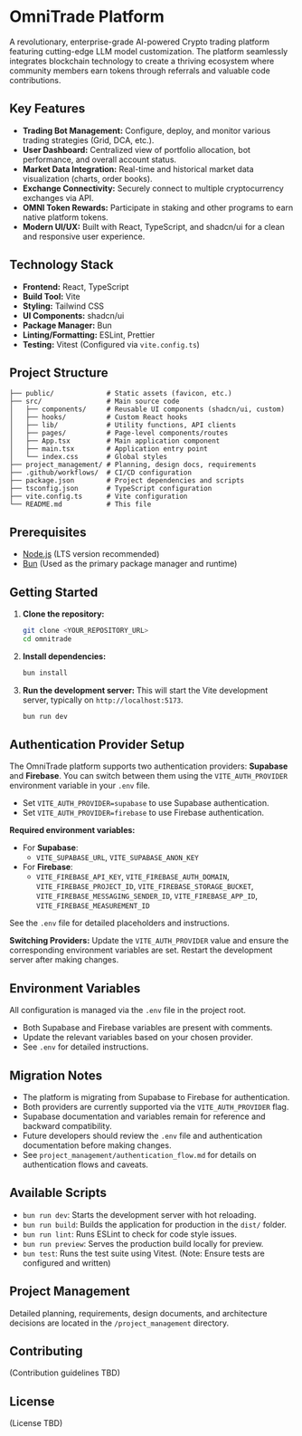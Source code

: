 # OmniTrade Platform

A revolutionary, enterprise-grade AI-powered Crypto trading platform featuring cutting-edge LLM model customization. The platform seamlessly integrates blockchain technology to create a thriving ecosystem where community members earn tokens through referrals and valuable code contributions.

## Key Features

*   **Trading Bot Management:** Configure, deploy, and monitor various trading strategies (Grid, DCA, etc.).
*   **User Dashboard:** Centralized view of portfolio allocation, bot performance, and overall account status.
*   **Market Data Integration:** Real-time and historical market data visualization (charts, order books).
*   **Exchange Connectivity:** Securely connect to multiple cryptocurrency exchanges via API.
*   **OMNI Token Rewards:** Participate in staking and other programs to earn native platform tokens.
*   **Modern UI/UX:** Built with React, TypeScript, and shadcn/ui for a clean and responsive user experience.

## Technology Stack

*   **Frontend:** React, TypeScript
*   **Build Tool:** Vite
*   **Styling:** Tailwind CSS
*   **UI Components:** shadcn/ui
*   **Package Manager:** Bun
*   **Linting/Formatting:** ESLint, Prettier
*   **Testing:** Vitest (Configured via `vite.config.ts`)

## Project Structure

```
├── public/             # Static assets (favicon, etc.)
├── src/                # Main source code
│   ├── components/     # Reusable UI components (shadcn/ui, custom)
│   ├── hooks/          # Custom React hooks
│   ├── lib/            # Utility functions, API clients
│   ├── pages/          # Page-level components/routes
│   ├── App.tsx         # Main application component
│   ├── main.tsx        # Application entry point
│   └── index.css       # Global styles
├── project_management/ # Planning, design docs, requirements
├── .github/workflows/  # CI/CD configuration
├── package.json        # Project dependencies and scripts
├── tsconfig.json       # TypeScript configuration
├── vite.config.ts      # Vite configuration
└── README.md           # This file
```

## Prerequisites

*   [Node.js](https://nodejs.org/) (LTS version recommended)
*   [Bun](https://bun.sh/) (Used as the primary package manager and runtime)

## Getting Started

1.  **Clone the repository:**
    ```bash
    git clone <YOUR_REPOSITORY_URL>
    cd omnitrade
    ```

2.  **Install dependencies:**
    ```bash
    bun install
    ```

3.  **Run the development server:**
    This will start the Vite development server, typically on `http://localhost:5173`.
    ```bash
    bun run dev
    ```
## Authentication Provider Setup

The OmniTrade platform supports two authentication providers: **Supabase** and **Firebase**. You can switch between them using the `VITE_AUTH_PROVIDER` environment variable in your `.env` file.

- Set `VITE_AUTH_PROVIDER=supabase` to use Supabase authentication.
- Set `VITE_AUTH_PROVIDER=firebase` to use Firebase authentication.

**Required environment variables:**

- For **Supabase**:
  - `VITE_SUPABASE_URL`, `VITE_SUPABASE_ANON_KEY`
- For **Firebase**:
  - `VITE_FIREBASE_API_KEY`, `VITE_FIREBASE_AUTH_DOMAIN`, `VITE_FIREBASE_PROJECT_ID`, `VITE_FIREBASE_STORAGE_BUCKET`, `VITE_FIREBASE_MESSAGING_SENDER_ID`, `VITE_FIREBASE_APP_ID`, `VITE_FIREBASE_MEASUREMENT_ID`

See the `.env` file for detailed placeholders and instructions.

**Switching Providers:**
Update the `VITE_AUTH_PROVIDER` value and ensure the corresponding environment variables are set. Restart the development server after making changes.

## Environment Variables

All configuration is managed via the `.env` file in the project root.
- Both Supabase and Firebase variables are present with comments.
- Update the relevant variables based on your chosen provider.
- See `.env` for detailed instructions.

## Migration Notes

- The platform is migrating from Supabase to Firebase for authentication.
- Both providers are currently supported via the `VITE_AUTH_PROVIDER` flag.
- Supabase documentation and variables remain for reference and backward compatibility.
- Future developers should review the `.env` file and authentication documentation before making changes.
- See `project_management/authentication_flow.md` for details on authentication flows and caveats.


## Available Scripts

*   `bun run dev`: Starts the development server with hot reloading.
*   `bun run build`: Builds the application for production in the `dist/` folder.
*   `bun run lint`: Runs ESLint to check for code style issues.
*   `bun run preview`: Serves the production build locally for preview.
*   `bun test`: Runs the test suite using Vitest. (Note: Ensure tests are configured and written)

## Project Management

Detailed planning, requirements, design documents, and architecture decisions are located in the `/project_management` directory.

## Contributing

(Contribution guidelines TBD)

## License

(License TBD)
